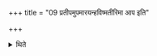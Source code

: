 +++
title = "09 प्रतीपमुपमारयन्हविष्मतीरिमा आप इति"

+++

<details><summary>थिते</summary>

प्रतीपमुपमारयन्हविष्मतीरिमा आप इति गृह्णाति ९
</details>
